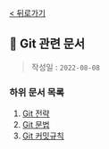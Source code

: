 [< 뒤로가기](../README.md)

## 💌 Git 관련 문서

> 작성일 : `2022-08-08`

### 하위 문서 목록

1. [Git 전략](./Git-%EC%A0%84%EB%9E%B5.md)
2. [Git 문법](./Git-%EB%AC%B8%EB%B2%95.md)
3. [Git 커밋규칙](./Git-%EC%BB%A4%EB%B0%8B%EA%B7%9C%EC%B9%99.md)